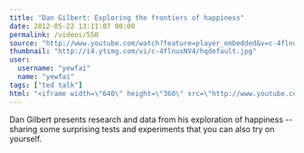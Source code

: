 ```yaml
---
title: "Dan Gilbert: Exploring the frontiers of happiness"
date: 2012-05-22 13:11:07 00:00
permalink: /videos/550
source: "http://www.youtube.com/watch?feature=player_embedded&v=c-4flnuxNV4"
thumbnail: "http://i4.ytimg.com/vi/c-4flnuxNV4/hqdefault.jpg"
user:
  username: "yewfai"
  name: "yewfai"
tags: ["ted talk"]
html: "<iframe width=\"640\" height=\"360\" src=\"http://www.youtube.com/embed/c-4flnuxNV4?wmode=transparent&fs=1&feature=oembed\" frameborder=\"0\" allowfullscreen></iframe>"
---
```


Dan Gilbert presents research and data from his exploration of happiness -- sharing some surprising tests and experiments that you can also try on yourself.